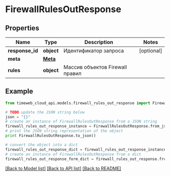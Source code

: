 # FirewallRulesOutResponse


## Properties
Name | Type | Description | Notes
------------ | ------------- | ------------- | -------------
**response_id** | **object** | Идентификатор запроса | [optional] 
**meta** | [**Meta**](Meta.md) |  | 
**rules** | **object** | Массив объектов Firewall правил | 

## Example

```python
from timeweb_cloud_api.models.firewall_rules_out_response import FirewallRulesOutResponse

# TODO update the JSON string below
json = "{}"
# create an instance of FirewallRulesOutResponse from a JSON string
firewall_rules_out_response_instance = FirewallRulesOutResponse.from_json(json)
# print the JSON string representation of the object
print FirewallRulesOutResponse.to_json()

# convert the object into a dict
firewall_rules_out_response_dict = firewall_rules_out_response_instance.to_dict()
# create an instance of FirewallRulesOutResponse from a dict
firewall_rules_out_response_form_dict = firewall_rules_out_response.from_dict(firewall_rules_out_response_dict)
```
[[Back to Model list]](../README.md#documentation-for-models) [[Back to API list]](../README.md#documentation-for-api-endpoints) [[Back to README]](../README.md)



